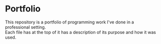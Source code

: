 # Portfolio
This repository is a portfolio of programming work I've done in a professional setting.  
Each file has at the top of it has a description of  its purpose and how it was used.
